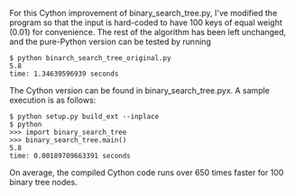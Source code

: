 For this Cython improvement of binary_search_tree.py, I've modified the program so that the input is hard-coded to have 100 keys of equal weight (0.01) for convenience. The rest of the algorithm has been left unchanged, and the pure-Python version can be tested by running  

```
$ python binarch_search_tree_original.py  
5.8  
time: 1.34639596939 seconds
```

The Cython version can be found in binary_search_tree.pyx. A sample execution is as follows:

```
$ python setup.py build_ext --inplace
$ python
>>> import binary_search_tree
>>> binary_search_tree.main()
5.8
time: 0.00189709663391 seconds
```

On average, the compiled Cython code runs over 650 times faster for 100 binary tree nodes.

